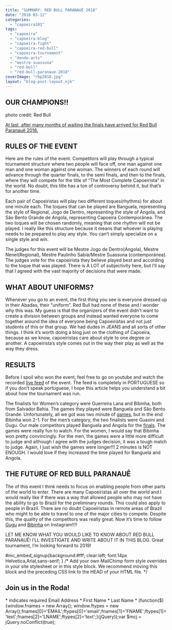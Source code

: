 ```yaml
---
title: "SUMMARY: RED BULL PARANAUÊ 2018"
date: "2018-03-12"
categories: 
  - "capoeira101"
tags: 
  - "capoeira"
  - "capoeira-blog"
  - "capoeira-fight"
  - "capoeira-red-bull"
  - "capoeira-tournament"
  - "dende-arts"
  - "mestre-suassuna"
  - "red-bull"
  - "red-bull-paranaue-2018"
coverImage: "rbp2018.jpg"
layout: "blog-post-layout.njk"
---
```


## OUR CHAMPIONS!!

photo credit: Red Bull

[At last, after many months of waiting the finals have arrived for Red Bull Paranauê 2018.](https://www.youtube.com/watch?time_continue=820&v=5ELBxBk2zAU)

## RULES OF THE EVENT

Here are the rules of the event. Competitors will play through a typical tournament structure where two people will face off, one man against one man and one woman against one woman. The winners of each round will advance through the quarter finals, to the semi finals, and then to the finals, where they will compete for the title of “The Most Complete Capoeirista” in the world. No doubt, this title has a ton of controversy behind it, but that’s for another time.

Each pair of Capoeiristas will play two different toques(rhythms) for about one minute each. The toques that can be played are Banguela, representing the style of Regional, Jogo de Dentro, representing the style of Angola, and São Bento Grande de Angola, representing Capoeira Contemporánea. The two toques will be chosen randomly, meaning that one rhythm will not be played. I really like this structure because it means that whoever is playing needs to be prepared to play any style. You can’t simply specialize on a single style and win.

The judges for this event will be Mestre Jogo de Dentro(Angola), Mestre Nenel(Regional), Mestre Paulinho Sabiá/Mestre Suassuna (contemporánea). The judges vote for the capoeirista they believe played best and according to the toque that was played. There is A LOT of subjectivity here, but I’ll say that I agreed with the vast majority of decisions that were made.

## WHAT ABOUT UNIFORMS?

Whenever you go to an event, the first thing you see is everyone dressed up in their Abadas, their “uniform”. Red Bull had none of these and I wonder why this was. My guess is that the organizers of the event didn’t want to create a division between groups and instead wanted everyone to come together around the idea of everyone being Capoeiristas and not just students of this or that group. We had dudes in JEANS and all sorts of other things. I think it’s worth doing a blog just on the clothing of Capoeira, because as we know, capoeiristas care about style to one degree or another. A capoeirista’s style comes out in the way their play as well as the way they dress.

## RESULTS

Before I spoil who won the event, feel free to go on youtube and watch the recorded [live feed](https://www.youtube.com/watch?v=6hfRTFkR2z4) of the event. The feed is completely in PORTUGUESE so if you don’t speak portuguese, I hope this article helps you understand a bit about how the tournament was run.

The finalists for Women’s category were Guerreira Lana and Bibinha, both from Salvador Bahia. The games they played were Banguela and São Bento Grande. Unfortunately, all we got was two minute of [games](https://youtu.be/6hfRTFkR2z4?t=6020), but in the end Bibinha won 2-1. For the men’s category, the two finalists were Guaxini and Gugu. Our male competitors played Banguela and Angola for the [finals](https://youtu.be/6hfRTFkR2z4?t=6897). The games were really fun to watch. For the women, I would say that Bibinha won pretty convincingly. For the men, the games were a little more difficult to judge and although I agree with the judges decision, it was a tough match to judge. Again, I just wish the games were longer!!! 2 minutes is NOT ENOUGH. I would love if they increased the time played for Banguela and Angola.

## THE FUTURE OF RED BULL PARANAUÊ

The of this event I think needs to focus on enabling people from other parts of the world to enter. There are many Capoeiristas all over the world and I would really like if there was a way that allowed people who may not have the ability to go to Brazil for the preliminary rounds. This could also apply to people in Brazil. There are no doubt Capoeiristas in remote areas of Brazil who might to be able to travel to one of the major cities to compete. Despite this, the quality of the competitors was really great. Now it’s time to follow [Gugu](https://www.instagram.com/guguquilombola/) and [Bibinha](https://www.instagram.com/bibinhaorigem/?hl=en) on Instagram!!!!

LET ME KNOW WHAT YOU WOULD LIKE TO KNOW ABOUT RED BULL PARANAUÊ! I’LL INVESTIGATE AND WRITE ABOUT IT IN THIS BLOG. Great tournament, I’m looking forward to 2019!

#mc\_embed\_signup{background:#fff; clear:left; font:14px Helvetica,Arial,sans-serif; } /\* Add your own MailChimp form style overrides in your site stylesheet or in this style block. We recommend moving this block and the preceding CSS link to the HEAD of your HTML file. \*/

## Join us in the Roda!

\* indicates required Email Address \* First Name \* Last Name \* (function($) {window.fnames = new Array(); window.ftypes = new Array();fnames\[0\]='EMAIL';ftypes\[0\]='email';fnames\[1\]='FNAME';ftypes\[1\]='text';fnames\[2\]='LNAME';ftypes\[2\]='text';}(jQuery));var $mcj = jQuery.noConflict(true);
